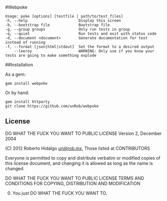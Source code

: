 #Webpoke

    Usage: poke [options] [testfile | path/to/test_files]
    -h, --help                       Display this screen
    -b, --bootstrap file             Bootstrap file
    -g, --group groups               Only run tests in group
    -q, --quiet                      Run tests and exit with status code
    -d, --document <document>        Generate documentation for test instead of running
    -f, --format [json|html|stdout]  Set the format to a desired output
        --leeroy                     WARNING: Only use if you know your tests are going to make something explode

##Installation

As a gem:

	gem install webpoke
	
Or by hand:

    gem install httparty 
    git clone https://github.com/unRob/webpoke


## License

DO WHAT THE FUCK YOU WANT TO PUBLIC LICENSE
Version 2, December 2004

(C) 2012 Roberto Hidalgo <un@rob.mx>,  Those listed at CONTRIBUTORS

Everyone is permitted to copy and distribute verbatim or modified
copies of this license document, and changing it is allowed as long
as the name is changed.

DO WHAT THE FUCK YOU WANT TO PUBLIC LICENSE
TERMS AND CONDITIONS FOR COPYING, DISTRIBUTION AND MODIFICATION

0. You just DO WHAT THE FUCK YOU WANT TO.

